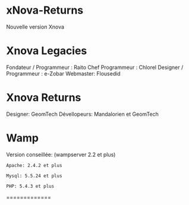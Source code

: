 xNova-Returns
=============

Nouvelle version Xnova

Xnova Legacies
=============
   Fondateur / Programmeur : Raito
    Chef Programmeur : Chlorel
    Designer / Programmeur : e-Zobar
    Webmaster: Flousedid

Xnova Returns
=============
  Designer: GeomTech
  Dévellopeurs: Mandalorien et GeomTech

Wamp
=============

Version conseillée: (wampserver 2.2 et plus)

    Apache: 2.4.2 et plus

    Mysql: 5.5.24 et plus

    PHP: 5.4.3 et plus

=============
